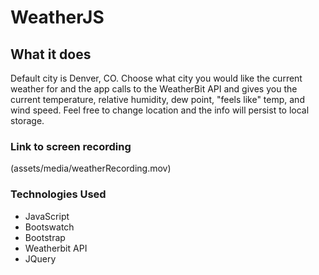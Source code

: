 # WeatherJS


## What it does

Default city is Denver, CO.  Choose what city you would like the current weather for and the app calls to the WeatherBit API and gives you the current temperature, relative humidity, dew point, "feels like" temp, and wind speed.  Feel free to change location and the info will persist to local storage.  

### Link to screen recording
(assets/media/weatherRecording.mov)

### Technologies Used
* JavaScript
* Bootswatch
* Bootstrap
* Weatherbit API
* JQuery